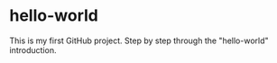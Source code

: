 # hello-world
This is my first GitHub project.  Step by step through the "hello-world" introduction.

